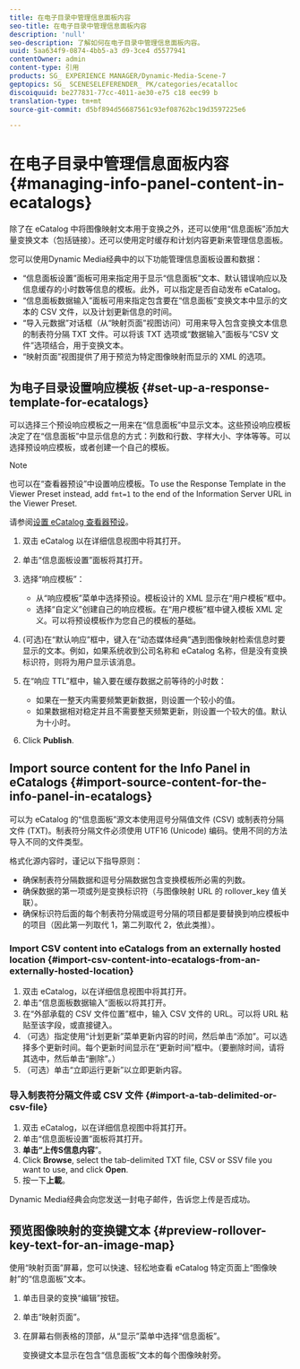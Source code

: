 ```yaml
---
title: 在电子目录中管理信息面板内容
seo-title: 在电子目录中管理信息面板内容
description: 'null'
seo-description: 了解如何在电子目录中管理信息面板内容。
uuid: 5aa634f9-0874-4bb5-a3 d9-3ce4 d5577941
contentOwner: admin
content-type: 引用
products: SG_ EXPERIENCE MANAGER/Dynamic-Media-Scene-7
geptopics: SG_ SCENESELEFERENDER_ PK/categories/ecatalloc
discoiquuid: be277831-77cc-4011-ae30-e75 c18 eec99 b
translation-type: tm+mt
source-git-commit: d5bf894d56687561c93ef08762bc19d3597225e6

---
```



# 在电子目录中管理信息面板内容{#managing-info-panel-content-in-ecatalogs}

除了在 eCatalog 中将图像映射文本用于变换之外，还可以使用“信息面板”添加大量变换文本（包括链接）。还可以使用定时缓存和计划内容更新来管理信息面板。

您可以使用Dynamic Media经典中的以下功能管理信息面板设置和数据：

* “信息面板设置”面板可用来指定用于显示“信息面板”文本、默认错误响应以及信息缓存的小时数等信息的模板。此外，可以指定是否自动发布 eCatalog。
* “信息面板数据输入”面板可用来指定包含要在“信息面板”变换文本中显示的文本的 CSV 文件，以及计划更新信息的时间。
* “导入元数据”对话框（从“映射页面”视图访问）可用来导入包含变换文本信息的制表符分隔 TXT 文件。可以将该 TXT 选项或“数据输入”面板与“CSV 文件”选项结合，用于变换文本。
* “映射页面”视图提供了用于预览为特定图像映射而显示的 XML 的选项。

## 为电子目录设置响应模板 {#set-up-a-response-template-for-ecatalogs}

可以选择三个预设响应模板之一用来在“信息面板”中显示文本。这些预设响应模板决定了在“信息面板”中显示信息的方式：列数和行数、字样大小、字体等等。可以选择预设响应模板，或者创建一个自己的模板。

>[!NOTE]
>
>也可以在“查看器预设”中设置响应模板。To use the Response Template in the Viewer Preset instead, add `fmt=1` to the end of the Information Server URL in the Viewer Preset.
>
>请参阅[设置 eCatalog 查看器预设](setting-ecatalog-viewer-presets.md#setting_up_ecatalog_viewer_presets)。

1. 双击 eCatalog 以在详细信息视图中将其打开。
1. 单击“信息面板设置”面板将其打开。
1. 选择“响应模板”：

   * 从“响应模板”菜单中选择预设。模板设计的 XML 显示在“用户模板”框中。
   * 选择“自定义”创建自己的响应模板。在“用户模板”框中键入模板 XML 定义。可以将预设模板作为您自己的模板的基础。

1. (可选)在“默认响应”框中，键入在“动态媒体经典”遇到图像映射检索信息时要显示的文本。例如，如果系统收到公司名称和 eCatalog 名称，但是没有变换标识符，则将为用户显示该消息。
1. 在“响应 TTL”框中，输入要在缓存数据之前等待的小时数：

   * 如果在一整天内需要频繁更新数据，则设置一个较小的值。
   * 如果数据相对稳定并且不需要整天频繁更新，则设置一个较大的值。默认为十小时。

1. Click **Publish**.

## Import source content for the Info Panel in eCatalogs {#import-source-content-for-the-info-panel-in-ecatalogs}

可以为 eCatalog 的“信息面板”源文本使用逗号分隔值文件 (CSV) 或制表符分隔文件 (TXT)。制表符分隔文件必须使用 UTF16 (Unicode) 编码。使用不同的方法导入不同的文件类型。

格式化源内容时，谨记以下指导原则：

* 确保制表符分隔数据和逗号分隔数据包含变换模板所必需的列数。
* 确保数据的第一项或列是变换标识符（与图像映射 URL 的 rollover_key 值关联）。
* 确保标识符后面的每个制表符分隔或逗号分隔的项目都是要替换到响应模板中的项目（因此第一列取代 $1$，第二列取代 $2$，依此类推）。

### Import CSV content into eCatalogs from an externally hosted location {#import-csv-content-into-ecatalogs-from-an-externally-hosted-location}

1. 双击 eCatalog，以在详细信息视图中将其打开。
1. 单击“信息面板数据输入”面板以将其打开。
1. 在“外部承载的 CSV 文件位置”框中，输入 CSV 文件的 URL。可以将 URL 粘贴至该字段，或直接键入。
1. （可选）指定使用“计划更新”菜单更新内容的时间，然后单击“添加”。可以选择多个更新时间。每个更新时间显示在“更新时间”框中。（要删除时间，请将其选中，然后单击“删除”。）
1. （可选）单击“立即运行更新”以立即更新内容。

### 导入制表符分隔文件或 CSV 文件 {#import-a-tab-delimited-or-csv-file}

<!-- 

Comment Type: remark
Last Modified By: unknown unknown 
Last Modified Date: 

<p>SR changed this section 10/23/2012</p>

 -->

1. 双击 eCatalog，以在详细信息视图中将其打开。
1. 单击“信息面板设置”面板将其打开。
1. **单击“上传S信息内容**”。
1. Click **Browse**, select the tab-delimited TXT file, CSV or SSV file you want to use, and click **Open**.
1. 按一下&#x200B;**上載**。

Dynamic Media经典会向您发送一封电子邮件，告诉您上传是否成功。

## 预览图像映射的变换键文本 {#preview-rollover-key-text-for-an-image-map}

使用“映射页面”屏幕，您可以快速、轻松地查看 eCatalog 特定页面上“图像映射”的“信息面板”文本。

1. 单击目录的变换“编辑”按钮。
1. 单击“映射页面”。
1. 在屏幕右侧表格的顶部，从“显示”菜单中选择“信息面板”。

   变换键文本显示在包含“信息面板”文本的每个图像映射旁。

